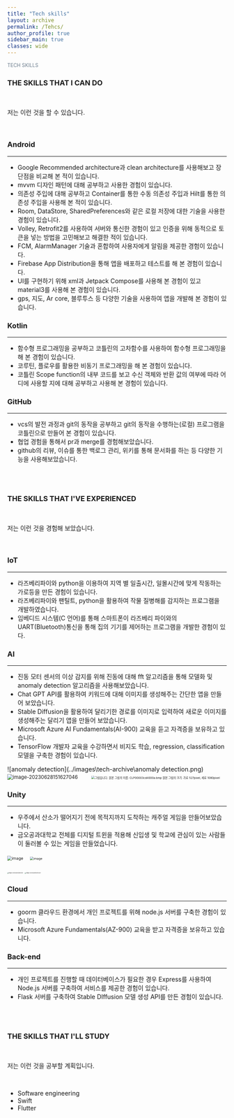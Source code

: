 ```yaml
---
title: "Tech skills"
layout: archive
permalink: /Tehcs/
author_profile: true
sidebar_main: true
classes: wide
---
```


<span style="color:SlateGray; font-size:80%">TECH SKILLS</span><br>

###  **THE SKILLS THAT I CAN DO**

<br>

저는 이런 것을 할 수 있습니다.

<br>

### Android

---

- Google Recommended architecture과 clean architecture를 사용해보고 장단점을 비교해 본 적이 있습니다.
- mvvm 디자인 패턴에 대해 공부하고 사용한 경험이 있습니다.
- 의존성 주입에 대해 공부하고 Container를 통한 수동 의존성 주입과 Hilt를 통한 의존성 주입을 사용해 본 적이 있습니다.
- Room, DataStore, SharedPreferences와 같은 로컬 저장에 대한 기술을 사용한 경험이 있습니다.
- Volley, Retrofit2를 사용하여 서버와 통신한 경험이 있고 인증을 위해 동적으로 토큰을 넣는 방법을 고민해보고 해결한 적이 있습니다.
- FCM, AlarmManager 기술과 혼합하여 사용자에게 알림을 제공한 경험이 있습니다.
- Firebase App Distribution을 통해 앱을 배포하고 테스트를 해 본 경험이 있습니다.
- UI를 구현하기 위해 xml과 Jetpack Compose를 사용해 본 경험이 있고 material3를 사용해 본 경험이 있습니다.
- gps, 지도, Ar core, 블루투스 등 다양한 기술을 사용하여 앱을 개발해 본 경험이 있습니다.

### Kotlin

---

- 함수형 프로그래밍을 공부하고 코틀린의 고차함수를 사용하여 함수형 프로그래밍을 해 본 경험이 있습니다.
- 코루틴, 플로우를 활용한 비동기 프로그래밍을 해 본 경험이 있습니다.
- 코틀린 Scope function의 내부 코드를 보고 수신 객체와 반환 값의 여부에 따라 어디에 사용할 지에 대해 공부하고 사용해 본 경험이 있습니다.

### GitHub

---

- vcs의 발전 과정과 git의 동작을 공부하고 git의 동작을 수행하는(로컬) 프로그램을 코틀린으로 만들어 본 경험이 있습니다.
- 협업 경험을 통해서 pr과 merge를 경험해보았습니다.
- github의 리뷰, 이슈를 통한 백로그 관리, 위키를 통해 문서화를 하는 등 다양한 기능을 사용해보았습니다.



<br><br>

### **THE SKILLS THAT I'VE EXPERIENCED**

<br>

저는 이런 것을 경험해 보았습니다.

<br>

### IoT

---

- 라즈베리파이와 python을 이용하여 지역 별 일출시간, 일몰시간에 맞게  작동하는 가로등을 만든 경험이 있습니다.
- 라즈베리파이와 팬틸트, python을 활용하여 작물 질병해를 감지하는 프로그램을 개발하였습니다.
- 임베디드 시스템(C 언어)를 통해 스마트폰이 라즈베리 파이와의 UART(Bluetooth)통신을 통해 집의 기기를 제어하는 프로그램을 개발한 경험이 있다.



### AI

---

- 진동 모터 센서의 이상 감지를 위해 진동에 대해 fft 알고리즘을 통해 모델화 및 anomaly detection 알고리즘을 사용해보았습니다. 
- Chat GPT API를 활용하여 키워드에 대해 이미지를 생성해주는 간단한 앱을 만들어 보았습니다.
- Stable Diffusion을 활용하여 달리기한 경로를 이미지로 입력하여 새로운 이미지를 생성해주는 달리기 앱을 만들어 보았습니다.
- Microsoft Azure AI Fundamentals(AI-900) 교육을 듣고 자격증을 보유하고 있습니다.
- TensorFlow 개발자 교육을 수강하면서 비지도 학습, regression, classification 모델을 구축한 경험이 있습니다.



![anomaly detection](../images\tech-archive\anomaly detection.png)&nbsp; &nbsp;&nbsp;&nbsp;      <img src="../images\tech-archive\image-20230628151627046.png" alt="image-20230628151627046" style="zoom:80%;" />     &nbsp;&nbsp;&nbsp;&nbsp;&nbsp;   <img src="../images\tech-archive\EMB000019a03283.bmp" alt="그림입니다. 원본 그림의 이름: CLP00003cd4000a.bmp 원본 그림의 크기: 가로 527pixel, 세로 1080pixel" style="zoom:45%;" />  

### Unity

---

- 우주에서 산소가 떨어지기 전에 목적지까지 도착하는 캐주얼 게임을 만들어보았습니다.
- 금오공과대학교 전체를 디지털 트윈을 적용해 신입생 및 학교에 관심이 있는 사람들이 둘러볼 수 있는 게임을 만들었습니다.

<img src="https://user-images.githubusercontent.com/59364681/187857029-eec4043a-b4f8-490d-9253-c09fb1dc5a24.png" alt="image" style="zoom: 65%;" />&nbsp;&nbsp;&nbsp;&nbsp;<img src="https://user-images.githubusercontent.com/59364681/187857207-e52ae864-bd84-4deb-8a14-e0b8d3f3a8ca.png" alt="image" style="zoom:50%;" />



<img src="../images\tech-archive\image-20230628152812345.png" alt="image-20230628152812345" style="zoom: 18%;" />	      <img src="../images\tech-archive\image-20230628152944677.png" alt="image-20230628152944677" style="zoom:18%;" />



### Cloud

---

- goorm 클라우드 환경에서 개인 프로젝트를 위해 node.js 서버를 구축한 경험이 있습니다.
- Microsoft Azure Fundamentals(AZ-900)  교육을 받고 자격증을 보유하고 있습니다.



### Back-end

---

- 개인 프로젝트를 진행할 때 데이터베이스가 필요한 경우 Express를 사용하여 Node.js 서버를 구축하여 서비스를 제공한 경험이 있습니다.
- Flask 서버를 구축하여 Stable DIffusion 모델 생성 API를 만든 경험이 있습니다.

<br>

<br>

### **THE SKILLS THAT I'LL STUDY**

<br>

저는 이런 것을 공부할 계획입니다.

<br>

- Software engineering
- Swift
- Flutter